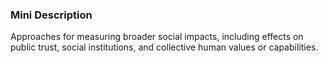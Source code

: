 ### Mini Description

Approaches for measuring broader social impacts, including effects on public trust, social institutions, and collective human values or capabilities.
